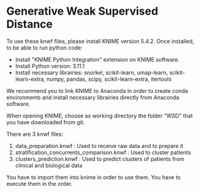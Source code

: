 # Generative Weak Supervised Distance

To use these knwf files, please install KNIME version 5.4.2.
Once installed, to be able to run python code:
- Install "KNIME Python Integration" extension on KNIME software.
- Install Python version: 3.11.1
- Install necessary librairies: snorkel, scikit-learn, umap-learn, scikit-learn-extra, numpy, pandas, scipy, scikit-learn-extra, itertools

We recommend you to link KNIME to Anaconda in order to create conda environments and
install necessary librairies directly from Anaconda software.

When opening KNIME, choose as working directory the folder "WSD" that you have downloaded from git.

There are 3 knwf files:

1) data_preparation.knwf : Used to receive raw data and to prepare it
2) stratification_concurrents_comparison.knwf : Used to cluster patients
3) clusters_prediction.knwf : Used to predict clusters of patients from clinical and biological data

You have to import them into knime in order to use them.
You have to execute them in the order.

